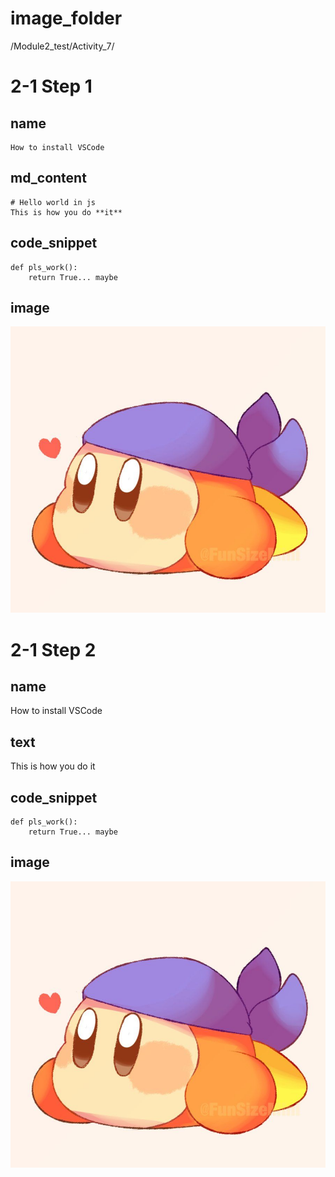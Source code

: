 # image_folder
/Module2_test/Activity_7/

# 2-1 Step 1

## name
```
How to install VSCode
```

## md_content
```
# Hello world in js
This is how you do **it**
```

## code_snippet
```
def pls_work():
    return True... maybe
```

## image
![bandanna](images/bandanna.jpg)

# 2-1 Step 2

## name
How to install VSCode

## text
This is how you do it

## code_snippet
```
def pls_work():
    return True... maybe
```

## image
![bandanna](images/bandanna.jpg)